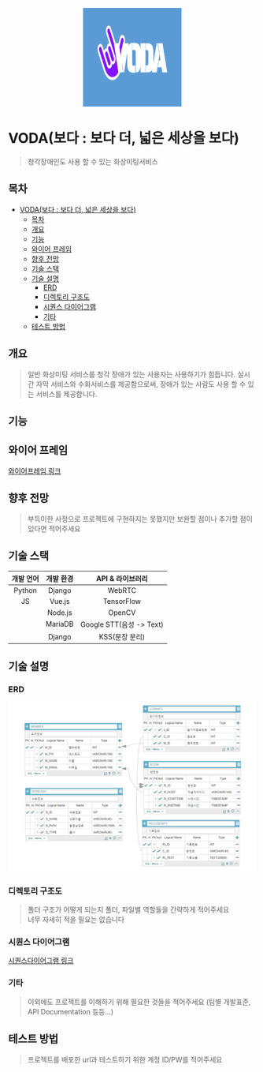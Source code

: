 <p align="center">
  <img src="doc/logo/logo.png"  width="200" height="200">
</p>

# VODA(보다 : 보다 더, 넓은 세상을 보다)

> 청각장애인도 사용 할 수 있는 화상미팅서비스

## 목차

- [VODA(보다 : 보다 더, 넓은 세상을 보다)](#voda보다--보다-더-넓은-세상을-보다)
  - [목차](#목차)
  - [개요](#개요)
  - [기능](#기능)
  - [와이어 프레임](#와이어-프레임)
  - [향후 전망](#향후-전망)
  - [기술 스택](#기술-스택)
  - [기술 설명](#기술-설명)
    - [ERD](#erd)
    - [디렉토리 구조도](#디렉토리-구조도)
    - [시퀀스 다이어그램](#시퀀스-다이어그램)
    - [기타](#기타)
  - [테스트 방법](#테스트-방법)

## 개요

> 일반 화상미팅 서비스를 청각 장애가 있는 사용자는 사용하기가 힘듭니다. 실시간 자막 서비스와 수화서비스를 제공함으로써, 장애가 있는 사람도 사용 할 수 있는 서비스를 제공합니다.

## 기능

## 와이어 프레임

[와이어프레임 링크](산출물/와이어프레임.pdf)

## 향후 전망

> 부득이한 사정으로 프로젝트에 구현하지는 못했지만 보완할 점이나 추가할 점이 있다면 적어주세요

## 기술 스택

| 개발 언어 | 개발 환경 |     API & 라이브러리     |
| :-------: | :-------: | :----------------------: |
|  Python   |  Django   |          WebRTC          |
|    JS     |  Vue.js   |        TensorFlow        |
|           |  Node.js  |          OpenCV          |
|           |  MariaDB  | Google STT(음성 -> Text) |
|           |  Django   |      KSS(문장 분리)      |

## 기술 설명

### ERD

![ERD](산출물/ERD.png)

### 디렉토리 구조도

> 폴더 구조가 어떻게 되는지 폴더, 파일별 역할들을 간략하게 적어주세요  
> 너무 자세히 적을 필요는 없습니다

### 시퀀스 다이어그램

[시퀀스다이어그램 링크](산출물/시퀀스다이어그램.md)

### 기타

> 이외에도 프로젝트를 이해하기 위해 필요한 것들을 적어주세요 (팀별 개발표준, API Documentation 등등...)

## 테스트 방법

> 프로젝트를 배포한 url과 테스트하기 위한 계정 ID/PW를 적어주세요
